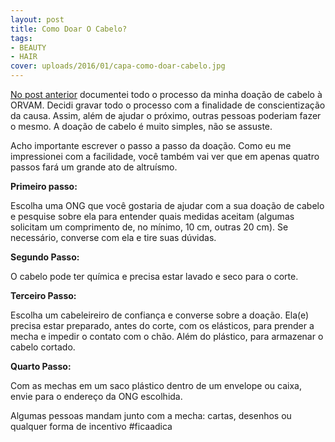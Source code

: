 ```yaml
---
layout: post
title: Como Doar O Cabelo?
tags:
- BEAUTY
- HAIR
cover: uploads/2016/01/capa-como-doar-cabelo.jpg
---
```


<a href="{{ site.baseUrl }}/2016/01/08/doei-meu-cabelo">No post anterior</a> documentei todo o processo da minha doação de cabelo à ORVAM. Decidi gravar todo o processo com a finalidade de conscientização da causa. Assim, além de ajudar o próximo, outras pessoas poderiam fazer o mesmo. A doação de cabelo é muito simples, não se assuste.

Acho importante escrever o passo a passo da doação. Como eu me impressionei com a facilidade, você também vai ver que em apenas quatro passos fará um grande ato de altruísmo.

<strong>Primeiro passo:</strong>

Escolha uma ONG que você gostaria de ajudar com a sua doação de cabelo e pesquise sobre ela para entender quais medidas aceitam (algumas solicitam um comprimento de, no mínimo, 10 cm, outras 20 cm). Se necessário, converse com ela e tire suas dúvidas.

<strong>Segundo Passo:</strong>

O cabelo pode ter química e precisa estar lavado e seco para o corte.

<strong>Terceiro Passo:</strong>

Escolha um cabeleireiro de confiança e converse sobre a doação. Ela(e) precisa estar preparado, antes do corte, com os elásticos, para prender a mecha e impedir o contato com o chão. Além do plástico, para armazenar o cabelo cortado.

<strong>Quarto Passo:</strong>

Com as mechas em um saco plástico dentro de um envelope ou caixa, envie para o endereço da ONG escolhida.

Algumas pessoas mandam junto com a mecha: cartas, desenhos ou qualquer forma de incentivo #ficaadica
